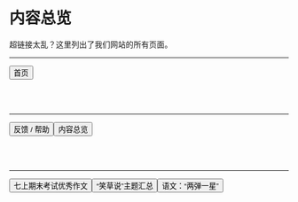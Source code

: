 <link rel="stylesheet" type="text/css" href="style.css">

# 内容总览

超链接太乱？这里列出了我们网站的所有页面。

---

<a href="https://zz19z-2021-2.github.io/"><button class="button group-right">首页</button></a>

<br />
<br />

---

<a href="https://zz19z-2021-2.github.io/feedback.html"><button class="button group-left">反馈 / 帮助</button></a><a href="https://zz19z-2021-2.github.io/overview.html"><button class="button group-right">内容总览</button></a>

<br />
<br />

---

<a href="https://zz19z-2021-2.github.io/七上期末考试优秀作文.html"><button class="button group-left">七上期末考试优秀作文</button></a><a href="https://zz19z-2021-2.github.io/笑草说.html"><button class="button group-left">“笑草说”主题汇总</button></a><a href="https://zz19z-2021-2.github.io/两弹一星.html"><button class="button group-right">语文：“两弹一星”</button></a>

<br />
<br />
